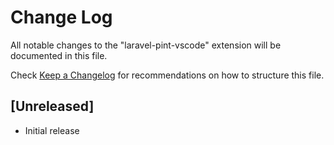 # Change Log

All notable changes to the "laravel-pint-vscode" extension will be documented in this file.

Check [Keep a Changelog](http://keepachangelog.com/) for recommendations on how to structure this file.

## [Unreleased]

-   Initial release
